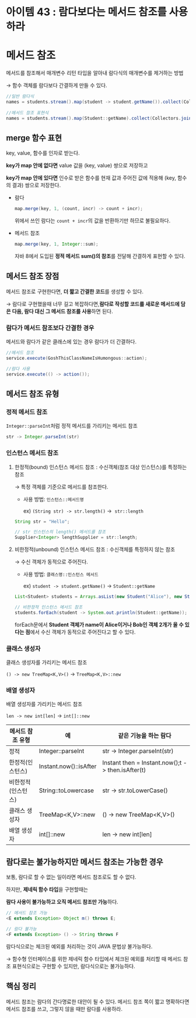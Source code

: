 # 아이템 43 : 람다보다는 메서드 참조를 사용하라

# 메서드 참조

메서드를 참조해서 매개변수 리턴 타입을 알아내 람다식의 매개변수를 제거하는 방법

→ 함수 객체를 람다보다 간결하게 만들 수 있다.

```java
//일반 람다식
names = students.stream().map(student -> student.getName()).collect(Collectors.joining(","));
        
//메서드 참조 표현식
names = students.stream().map(Student::getName).collect(Collectors.joining(","));
```

## merge 함수 표현

key, value, 함수를 인자로 받는다.

**key가 map 안에 없다면** value 값을 (key, value) 쌍으로 저장하고

**key가 map 안에 있다면** 인수로 받은 함수를 현재 값과 주어진 값에 적용해 (key, 함수의 결과) 쌍으로 저장한다.

- 람다
    
    ```java
    map.merge(key, 1, (count, incr) -> count + incr);
    ```
    
    위에서 쓰인 람다는 `count + incr`의 값을 반환하기만 하므로 불필요하다. 
    
- 메서드 참조
    
    ```java
    map.merge(key, 1, Integer::sum);
    ```
    
    자바 8에서 도입된 **정적 메서드 sum()의 참조**를 전달해 간결하게 표현할 수 있다.
    

## 메서드 참조 장점

메서드 참조로 구현한다면, **더 짧고 간결한 코드**를 생성할 수 있다.

→ 람다로 구현했을때 너무 길고 복잡하다면,**람다로 작성할 코드를 새로운 메서드에 담은 다음, 람다 대신 그 메서드 참조를 사용**하면 된다.

### 람다가 메서드 참조보다 간결한 경우

메서드와 람다가 같은 클래스에 있는 경우 람다가 더 간결하다.

```java
//메서드 참조 
service.execute(GoshThisClassNameIsHumongous::action);

//람다 사용
service.execute(() -> action());
```

## 메서드 참조 유형

### 정적 메서드 참조

`Integer::parseInt`처럼 정적 메서드를 가리키는 메서드 참조

```java
str -> Integer.parseInt(str)
```

### 인스턴스 메서드 참조

1. 한정적(bound) 인스턴스 메서드 참조 : 수신객체(참조 대상 인스턴스)를 특정하는 참조
    
    → 특정 객체를 기준으로 메서드를 참조한다.
    
    - 사용 방법: `인스턴스::메서드명`
        
        ex) `(String str) -> str.length()` →  `str::length`
        
    
    ```java
    String str = "Hello";
    
    // str 인스턴스의 length() 메서드를 참조
    Supplier<Integer> lengthSupplier = str::length; 
    ```
    

1. 비한정적(unbound) 인스턴스 메서드 참조 : 수신객체를 특정하지 않는 참조
    
    → 수신 객체가 동적으로 주어진다.
    
    - 사용 방법: `클래스명::인스턴스 메서드`
        
        ex) `student -> student.getName()` → `Student::getName`
        
    
    ```java
    List<Student> students = Arrays.asList(new Student("Alice"), new Student("Bob"));
    
    // 비한정적 인스턴스 메서드 참조
    students.forEach(student -> System.out.println(Student::getName)); 
    ```
    
    forEach문에서 **Student 객체가 name이 Alice이거나 Bob인 객체 2개가 올 수 있다는 점**에서 수신 객체가 동적으로 주어진다고 할 수 있다.
    

### 클래스 생성자

클래스 생성자를 가리키는 메서드 참조

`() -> new TreeMap<K,V>()` → `TreeMap<K,V>::new`

### 배열 생성자

배열 생성자를 가리키는 메서드 참조

`len -> new int[len]` → `int[]::new`

| 메서드 참조 유형 | 예 | 같은 기능을 하는 람다 |
| --- | --- | --- |
| 정적 | Integer::parseInt | str -> Integer.parseInt(str) |
| 한정적(인스턴스) | Instant.now()::isAfter | Instant then = Instant.now();t -> then.isAfter(t) |
| 비한정적(인스턴스) | String::toLowercase | str -> str.toLowerCase() |
| 클래스 생성자 | TreeMap<K,V>::new | () -> new TreeMap<K,V>() |
| 배열 생성자 | int[]::new | len -> new int[len] |

## 람다로는 불가능하지만 메서드 참조는 가능한 경우

보통, 람다로 할 수 없는 일이라면 메서드 참조로도 할 수 없다.

하지만, **제네릭 함수 타입**을 구현할때는

**람다 사용이 불가능하고 오직 메서드 참조만 가능**하다.

```java
// 메서드 참조 가능
<E extends Exception> Object m() throws E;

// 람다 불가능
<F extends Exception> () -> String throws F
```

람다식으로는 체크된 예외를 처리하는 것이 JAVA 문법상 불가능하다.

→ 함수형 인터페이스를 위한 제네릭 함수 타입에서 체크된 예외를 처리할 때 메서드 참조 표현식으로는 구현할 수 있지만, 람다식으로는 불가능하다.

## 핵심 정리

메서드 참조는 람다의 간다명료한 대안이 될 수 있다. 메서드 참조 쪽이 짧고 명확하다면 메서드 참조를 쓰고, 그렇지 않을 때만 람다를 사용하라.